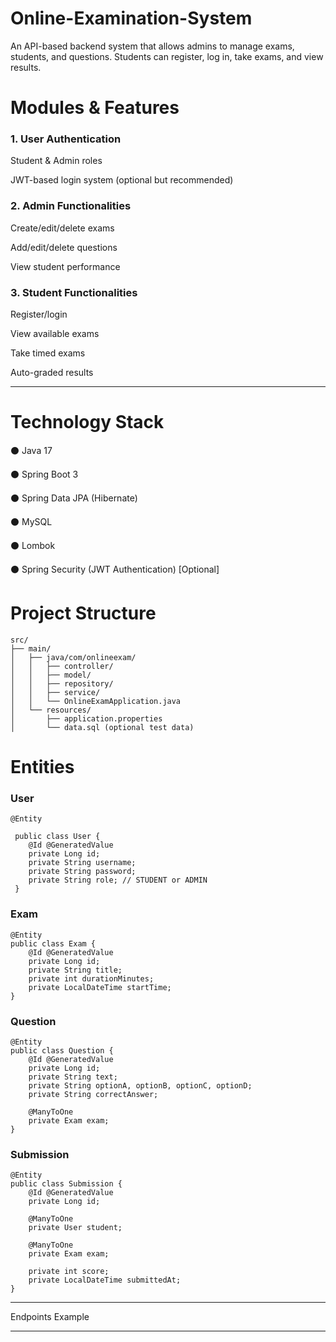# Online-Examination-System
An API-based backend system that allows admins to manage exams, students, and questions. Students can register, log in, take exams, and view results.

# Modules & Features

### 1. User Authentication

Student & Admin roles

JWT-based login system (optional but recommended)


### 2. Admin Functionalities

Create/edit/delete exams

Add/edit/delete questions

View student performance


### 3. Student Functionalities

Register/login

View available exams

Take timed exams

Auto-graded results



---

# Technology Stack

⚫ Java 17

⚫ Spring Boot 3

⚫ Spring Data JPA (Hibernate)

⚫ MySQL

⚫ Lombok

⚫ Spring Security (JWT Authentication) [Optional]





# Project Structure

```
src/
├── main/
│   ├── java/com/onlineexam/
│   │   ├── controller/
│   │   ├── model/
│   │   ├── repository/
│   │   ├── service/
│   │   └── OnlineExamApplication.java
│   └── resources/
│       ├── application.properties
│       └── data.sql (optional test data)

```

# Entities

### User
```
@Entity

 public class User {
    @Id @GeneratedValue
    private Long id;
    private String username;
    private String password;
    private String role; // STUDENT or ADMIN
 }
```
### Exam
```
@Entity
public class Exam {
    @Id @GeneratedValue
    private Long id;
    private String title;
    private int durationMinutes;
    private LocalDateTime startTime;
}
```
### Question
```
@Entity
public class Question {
    @Id @GeneratedValue
    private Long id;
    private String text;
    private String optionA, optionB, optionC, optionD;
    private String correctAnswer;

    @ManyToOne
    private Exam exam;
}
```
### Submission
```
@Entity
public class Submission {
    @Id @GeneratedValue
    private Long id;

    @ManyToOne
    private User student;

    @ManyToOne
    private Exam exam;

    private int score;
    private LocalDateTime submittedAt;
}
```

---

Endpoints Example


---

